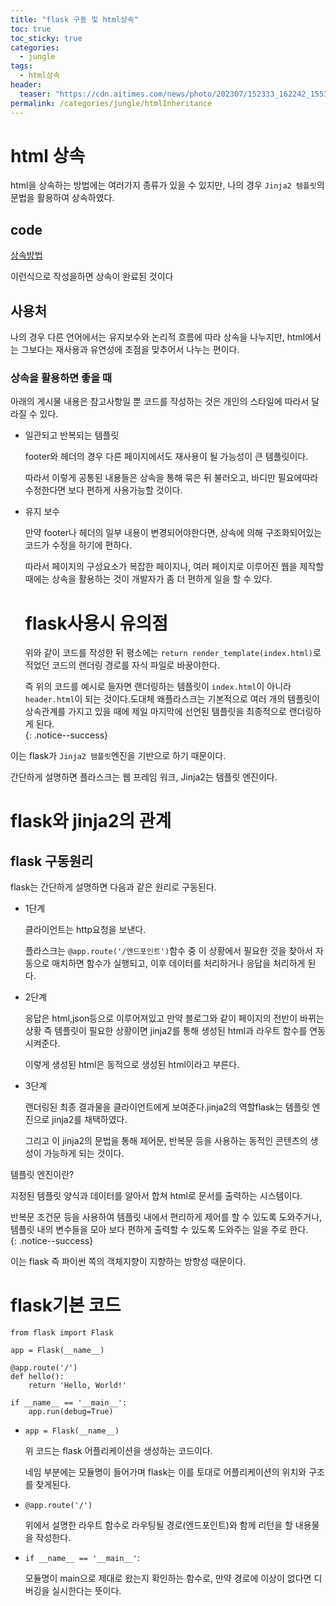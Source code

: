```yaml
---
title: "flask 구동 및 html상속"
toc: true
toc_sticky: true
categories:
  - jungle
tags:
  - html상속
header:
  teaser: "https://cdn.aitimes.com/news/photo/202307/152333_162242_1553.jpg"
permalink: /categories/jungle/htmlInheritance
---
```

# html 상속

html을 상속하는 방법에는 여러가지 종류가 있을 수 있지만, 나의 경우 `Jinja2 템플릿`의 문법을 활용하여 상속하였다.

## code
[상속방법](https://yina-dev.tistory.com/7)
  
이런식으로 작성을하면 상속이 완료된 것이다

## 사용처

나의 경우 다른 언어에서는 유지보수와 논리적 흐름에 따라 상속을 나누지만, html에서는 그보다는 재사용과 유연성에 초점을 맞추어서 나누는 편이다.

### 상속을 활용하면 좋을 때

아래의 게시물 내용은 참고사항일 뿐 코드를 작성하는 것은 개인의 스타일에 따라서 달라질 수 있다.

-   일관되고 반복되는 템플릿  
      
    footer와 헤더의 경우 다른 페이지에서도 재사용이 될 가능성이 큰 템플릿이다.  
      
    따라서 이렇게 공통된 내용들은 상속을 통해 묶은 뒤 불러오고, 바디만 필요에따라 수정한다면 보다 편하게 사용가능할 것이다.
-   유지 보수  
      
    만약 footer나 헤더의 일부 내용이 변경되어야한다면, 상속에 의해 구조화되어있는 코드가 수정을 하기에 편하다.  
      
    따라서 페이지의 구성요소가 복잡한 페이지나, 여러 페이지로 이루어진 웹을 제작할 때에는 상속을 활용하는 것이 개발자가 좀 더 편하게 일을 할 수 있다.
    
    # flask사용시 유의점
    
    위와 같이 코드를 작성한 뒤 평소에는 `return render_template(index.html)`로 적었던 코드의 랜더링 경로를 자식 파일로 바꿍야한다.  
      
    즉 위의 코드를 예시로 들자면 랜더링하는 템플릿이 `index.html`이 아니라 `header.html`이 되는 것이다.도대체 왜플라스크는 기본적으로 여러 개의 템플릿이 상속관계를 가지고 있을 때에 제일 마지막에 선언된 템플릿을 최종적으로 랜더링하게 된다.  
    {: .notice--success}

이는 flask가 `Jinja2 템플릿`엔진을 기반으로 하기 때문이다.  
  
간단하게 설명하면 플라스크는 웹 프레임 워크, Jinja2는 템플릿 엔진이다.

# flask와 jinja2의 관계

## flask 구동원리

flask는 간단하게 설명하면 다음과 같은 원리로 구동된다.

-   1단계  
      
    클라이언트는 http요청을 보낸다.  
      
    플라스크는 `@app.route('/엔드포인트')`함수 중 이 상황에서 필요한 것을 찾아서 자동으로 매치하면 함수가 실행되고, 이후 데이터를 처리하거나 응답을 처리하게 된다.
-   2단계  
      
    응답은 html,json등으로 이루어져있고 만약 블로그와 같이 페이지의 전반이 바뀌는 상황 즉 템플릿이 필요한 상황이면 jinja2를 통해 생성된 html과 라우트 함수를 연동시켜준다.  
      
    이렇게 생성된 html은 동적으로 생성된 html이라고 부른다.
-   3단계  
      
    랜더링된 최종 결과물을 클라이언트에게 보여준다.jinja2의 역할flask는 템플릿 엔진으로 jinja2를 채택하였다.  
      
    그리고 이 jinja2의 문법을 통해 제어문, 반복문 등을 사용하는 동적인 콘텐츠의 생성이 가능하게 되는 것이다.

템플릿 엔진이란?  
  
지정된 템플릿 양식과 데이터를 알아서 합쳐 html로 문서를 출력하는 시스템이다.  
  
반복문 조건문 등을 사용하여 템플릿 내에서 편리하게 제어를 할 수 있도록 도와주거나, 템플릿 내의 변수들을 모아 보다 편하게 출력할 수 있도록 도와주는 일을 주로 한다.  
{: .notice--success}

이는 flask 즉 파이썬 쪽의 객체지향이 지향하는 방향성 때문이다.

# flask기본 코드

```
from flask import Flask

app = Flask(__name__)

@app.route('/')
def hello():
    return 'Hello, World!'

if __name__ == '__main__':
    app.run(debug=True)
```

-   `app = Flask(__name__)`  
      
    위 코드는 flask 어플리케이션을 생성하는 코드이다.  
      
    네임 부분에는 모듈명이 들어가며 flask는 이를 토대로 어플리케이션의 위치와 구조를 찾게된다.
-   `@app.route('/')`  
      
    위에서 설명한 라우트 함수로 라우팅될 경로(엔드포인트)와 함께 리턴을 할 내용물을 작성한다.
-   `if __name__ == '__main__'`:  
      
    모듈명이 main으로 제대로 왔는지 확인하는 함수로, 만약 경로에 이상이 없다면 디버깅을 실시한다는 뜻이다.